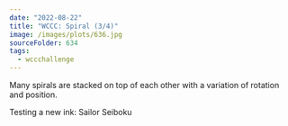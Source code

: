 ```yaml
---
date: "2022-08-22"
title: "WCCC: Spiral (3/4)"
image: /images/plots/636.jpg
sourceFolder: 634
tags:
  - wccchallenge
---
```


Many spirals are stacked on top of each other with a variation of rotation and position.

Testing a new ink: Sailor Seiboku
